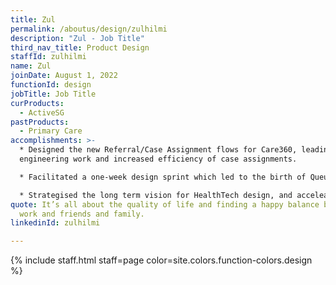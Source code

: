 ```yaml
---
title: Zul
permalink: /aboutus/design/zulhilmi
description: "Zul - Job Title"
third_nav_title: Product Design
staffId: zulhilmi
name: Zul
joinDate: August 1, 2022
functionId: design
jobTitle: Job Title
curProducts:
  - ActiveSG
pastProducts:
  - Primary Care
accomplishments: >-
  * Designed the new Referral/Case Assignment flows for Care360, leading to less
  engineering work and increased efficiency of case assignments. 

  * Facilitated a one-week design sprint which led to the birth of Queue, Diverter, and Patient Tracker, and also pushed for the product to be used live by clinics. 

  * Strategised the long term vision for HealthTech design, and acceleated the speed of design and development for the consolidated patient and clinic experience.
quote: It’s all about the quality of life and finding a happy balance between
  work and friends and family.
linkedinId: zulhilmi

---
```


{% include staff.html staff=page color=site.colors.function-colors.design %}
